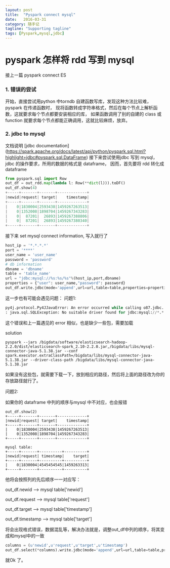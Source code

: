 ```yaml
---
layout: post
title:  "Pyspark connect mysql"
date:   2016-03-31
category: 随手记
tagline: "Supporting tagline"
tags: [Pyspark,mysql,jdbc]
---
```


# pyspark 怎样将 rdd 写到 mysql

接上一篇 pyspark connect ES

### 1. 错误的尝试
开始，直接尝试用python 中torndb 自建函数写库，发现这种方法比较难，pyspark 在传递函数时，
现将函数转成字符串格式，然后在每个节点上解析函数，这就要求每个节点都要安装相应的库，
如果函数调用了别的自建的 class 或 function 就要求每个节点都能正确调用，这就比较麻烦，放弃。

### 2. jdbc to mysql
文档说明 [jdbc documentation] (https://spark.apache.org/docs/latest/api/python/pyspark.sql.html?highlight=jdbc#pyspark.sql.DataFrame)
接下来尝试使用jdbc 写到 mysql， jdbc 的操作要求，所用的数据的格式是 dataframe， 因而，首先要将
rdd 转化成 dataframe

```python
from pyspark.sql import Row
out_df = out_rdd.map(lambda l: Row(**dict(l))).toDF()
out_df.show(4)
+-----+-------+-------+-------------+
|newid|request| target|    timestamp|
+-----+-------+-------+-------------+
|    0|1830004|2593438|1459267263513|
|    0|1352008|1898704|1459267343283|
|    0|  87201|  26893|1459267388806|
|    0|  87201|  26893|1459267380340|
+-----+-------+-------+-------------+
```

接下来 set mysql connect information, 写入就行了

```python
host_ip = '*.*.*.*'
port = '****'
user_name = 'user_name'
password = 'password'
# db information
dbname = 'dbname'
table = 'table_name'
url = "jdbc:mysql://%s:%s/%s"%(host_ip,port,dbname)
properties = {"user": user_name,"password": password}
out_df.write.jdbc(mode='append',url=url,table=table,properties=properties)

```

这一步也有可能会遇见问题：
问题1:

```python
py4j.protocol.Py4JJavaError: An error occurred while calling o87.jdbc.
: java.sql.SQLException: No suitable driver found for jdbc:mysql://*.*.*.*:****/****
```
这个错误和上一篇遇见的 error 相似，也是缺少一些包，需要加载

solution

```
pyspark --jars /bigdata/software/elasticsearch-hadoop-2.2.0/dist/elasticsearch-spark_2.10-2.2.0.jar,/bigdata/libs/mysql-connector-java-5.1.38.jar --conf spark.executor.extraClassPath=/bigdata/libs/mysql-connector-java-5.1.38.jar --driver-class-path /bigdata/libs/mysql-connector-java-5.1.38.jar

```

如果没有这些包，就需要下载一下，放到相应的路径，然后将上面的路径改为你的存放路径就行了。

问题2:

如果你的 dataframe 中列的顺序与mysql 中不对应，也会报错

```
out_df.show(2)
+-----+-------+-------+-------------+
|newid|request| target|    timestamp|
+-----+-------+-------+-------------+
|    0|1830004|2593438|1459267263513|
|    0|1352008|1898704|1459267343283|
+-----+-------+-------+-------------+

mysql table:
+-----+-------+----------+----------+
|newid|request| timestamp|    target|
+-----+-------+----------+----------+
|    0|1830004|4545454545|1459263313|
+-----+-------+----------+----------+

```

他将会按照列的先后顺序一一对应写：

out_df.newid     --> mysql table['newid']

out_df.request   --> mysql table['request']

out_df.target    --> mysql table['timestamp']

out_df.timestamp --> mysql table['target']

将会出现格式错误，数据混乱等，解决办法就是，调整out_df中列的顺序，将其变成和mysql中的一致

```python
columns = (u'newid',u'request',u'target',u'timestamp')
out_df.select(*columns).write.jdbc(mode='append',url=url,table=table,properties=properties)
```
就Ok 了。
